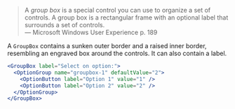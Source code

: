 <blockquote>
  A <em>group box</em> is a special control you can use to organize a set of controls. A group box is a rectangular frame with an optional label that surrounds a set of controls.

  <footer>— Microsoft Windows User Experience p. 189</footer>
</blockquote>

A `GroupBox` contains a sunken outer border and a raised inner border, resembling an engraved box around the controls. It can also contain a label.

```jsx
<GroupBox label="Select on option:">
  <OptionGroup name="groupbox-1" defaultValue="2">
    <OptionButton label="Option 1" value="1" />
    <OptionButton label="Option 2" value="2" />
  </OptionGroup>
</GroupBox>
```
